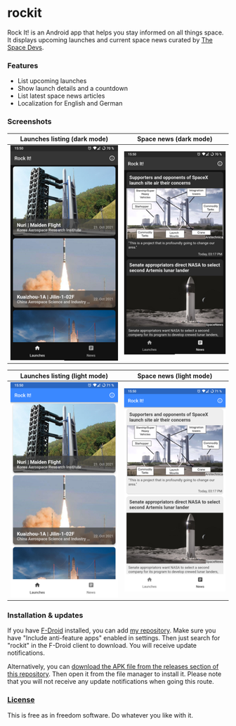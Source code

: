 # rockit
Rock It! is an Android app that helps you stay informed on all things space. It displays upcoming launches and current space news curated by [The Space Devs](https://thespacedevs.com/).


### Features
- List upcoming launches
- Show launch details and a countdown
- List latest space news articles
- Localization for English and German

### Screenshots
|                    Launches listing (dark mode)                    |              Space news  (dark mode)               |
| :------------------------------------------------------------: | :------------------------------------------------------: |
| ![Launch listing](.github/screenshots/d-launches.png?raw=true) | ![News listing](.github/screenshots/d-news.png?raw=true) |

|                   Launches listing (light mode)                    |              Space news  (light mode)              |
| :------------------------------------------------------------: | :------------------------------------------------------: |
| ![Launch listing](.github/screenshots/l-launches.png?raw=true) | ![News listing](.github/screenshots/l-news.png?raw=true) |


### Installation & updates
If you have [F-Droid](https://f-droid.org/) installed, you can add [my repository](https://github.com/xarantolus/fdroid). Make sure you have "Include anti-feature apps" enabled in settings. Then just search for "rockit" in the F-Droid client to download. You will receive update notifications.

Alternatively, you can [download the APK file from the releases section of this repository](https://github.com/xarantolus/rockit/releases/latest). Then open it from the file manager to install it. Please note that you will not receive any update notifications when going this route.


### [License](LICENSE)
This is free as in freedom software. Do whatever you like with it.
